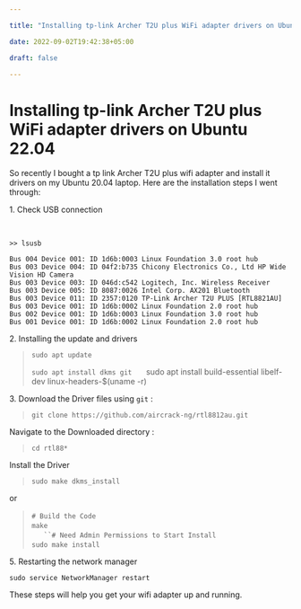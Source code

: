 ```yaml
---

title: "Installing tp-link Archer T2U plus WiFi adapter drivers on Ubuntu 22.04"

date: 2022-09-02T19:42:38+05:00

draft: false

---
```


# Installing tp-link Archer T2U plus WiFi adapter drivers on Ubuntu 22.04

So recently I bought a tp link Archer T2U plus wifi adapter and install it drivers on my Ubuntu 20.04 laptop. Here are the installation steps I went through:

  

1\. Check USB connection  

 

```
>> lsusb

Bus 004 Device 001: ID 1d6b:0003 Linux Foundation 3.0 root hub
Bus 003 Device 004: ID 04f2:b735 Chicony Electronics Co., Ltd HP Wide Vision HD Camera
Bus 003 Device 003: ID 046d:c542 Logitech, Inc. Wireless Receiver
Bus 003 Device 005: ID 8087:0026 Intel Corp. AX201 Bluetooth
Bus 003 Device 011: ID 2357:0120 TP-Link Archer T2U PLUS [RTL8821AU]
Bus 003 Device 001: ID 1d6b:0002 Linux Foundation 2.0 root hub
Bus 002 Device 001: ID 1d6b:0003 Linux Foundation 3.0 root hub
Bus 001 Device 001: ID 1d6b:0002 Linux Foundation 2.0 root hub

```

  

2\. Installing the update and drivers  

  

> `sudo apt update`
> 
> `sudo apt install dkms git   ` sudo apt install build-essential libelf-dev linux-headers-$(uname -r)

  
3\. Download the Driver files using `git` :  

> `git clone https://github.com/aircrack-ng/rtl8812au.git`

Navigate to the Downloaded directory :  

> `cd rtl88*`

Install the Driver  

> `sudo make dkms_install`

or

> `# Build the Code`    
> `make`    
> `   ``# Need Admin Permissions to Start Install`    
> `sudo make install` 

  

5\. Restarting the network manager

```
sudo service NetworkManager restart

```

  

  

These steps will help you get your wifi adapter up and running.

